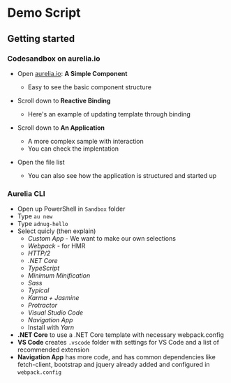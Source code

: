 # Demo Script

## Getting started

### Codesandbox on aurelia.io

- Open [aurelia.io](https://aurelia.io): **A Simple Component**
  - Easy to see the basic component structure

- Scroll down to **Reactive Binding**
  - Here's an example of updating template through binding

- Scroll down to **An Application**
  - A more complex sample with interaction
  - You can check the implentation

- Open the file list
  - You can also see how the application is structured
    and started up

### Aurelia CLI

- Open up PowerShell in `Sandbox` folder
- Type `au new`
- Type `adnug-hello`
- Select quicly (then explain)
  - *Custom App* - We want to make our own selections
  - *Webpack* - for HMR
  - *HTTP/2*
  - *.NET Core*
  - *TypeScript*
  - *Minimum Minification*
  - *Sass*
  - *Typical*
  - *Karma + Jasmine*
  - *Protractor*
  - *Visual Studio Code*
  - *Navigation App*
  - Install with *Yarn*
 - **.NET Core** to use a .NET Core template with 
  necessary webpack.config
- **VS Code** creates `.vscode` folder with settings for
  VS Code and a list of recommended extension
- **Navigation App** has more code, and has common
  dependencies like fetch-client, bootstrap and jquery
  already added and configured in `webpack.config`
  